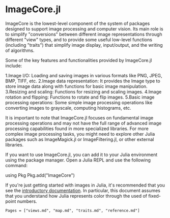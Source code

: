 # ImageCore.jl

ImageCore is the lowest-level component of the system of packages
designed to support image processing and computer vision. Its main
role is to simplify "conversions" between different image
representations through different "view" types, and to provide some
useful low-level functions (including "traits") that simplify image
display, input/output, and the writing of algorithms.

Some of the key features and functionalities provided by ImageCore.jl include:

1.Image I/O: Loading and saving images in various formats like PNG, JPEG, BMP, TIFF, etc.
2.Image data representation: It provides the Image type to store image data along with functions for basic image manipulation.
3.Resizing and scaling: Functions for resizing and scaling images.
4.Image rotation and flipping: Functions to rotate and flip images.
5.Basic image processing operations: Some simple image processing operations like converting images to grayscale, computing histograms, etc.

It is important to note that ImageCore.jl focuses on fundamental image processing operations and may not have the full range of advanced image processing capabilities found in more specialized libraries. For more complex image processing tasks, you might need to explore other Julia packages such as ImageMagick.jl or ImageFiltering.jl, or other external libraries.

If you want to use ImageCore.jl, you can add it to your Julia environment using the package manager. Open a Julia REPL and use the following command:

using Pkg
Pkg.add("ImageCore")


If you're just getting started with images in Julia, it's recommended
that you see the
[introductory documentation](http://juliaimages.github.io/latest/). In
particular, this document assumes that you understand how Julia
represents color through the used of fixed-point numbers.

```@contents
Pages = ["views.md", "map.md", "traits.md", "reference.md"]
```
